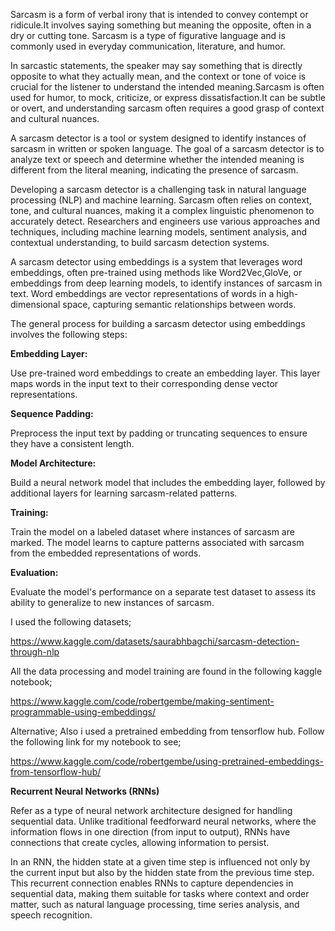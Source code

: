 Sarcasm is a form of verbal irony that is intended to convey contempt or ridicule.It involves saying something but meaning the opposite, often in a dry or cutting tone. Sarcasm is a type of figurative language and is commonly used in everyday communication, literature, and humor.

In sarcastic statements, the speaker may say something that is directly opposite to what they actually mean, and the context or tone of voice is crucial for the listener to understand the intended meaning.Sarcasm is often used for humor, to mock, criticize, or express dissatisfaction.It can be subtle or overt, and understanding sarcasm often requires a good grasp of context and cultural nuances.

A sarcasm detector is a tool or system designed to identify instances of sarcasm in written or spoken language. The goal of a sarcasm detector is to analyze text or speech and determine whether the intended meaning is different from the literal meaning, indicating the presence of sarcasm.

Developing a sarcasm detector is a challenging task in natural language processing (NLP) and machine learning. Sarcasm often relies on context, tone, and cultural nuances, making it a complex linguistic phenomenon to accurately detect. Researchers and engineers use various approaches and techniques, including machine learning models, sentiment analysis, and contextual understanding, to build sarcasm detection systems.

A sarcasm detector using embeddings is a system that leverages word embeddings, often pre-trained using methods like Word2Vec,GloVe, or embeddings from deep learning models, to identify instances of sarcasm in text. Word embeddings are vector representations of words in a high-dimensional space, capturing semantic relationships between words.

The general process for building a sarcasm detector using embeddings involves the following steps:

**Embedding Layer:**

Use pre-trained word embeddings to create an embedding layer. This layer maps words in the input text to their corresponding dense vector representations.

**Sequence Padding:**

Preprocess the input text by padding or truncating sequences to ensure they have a consistent length.

**Model Architecture:**

Build a neural network model that includes the embedding layer, followed by additional layers for learning sarcasm-related patterns.

**Training:**

Train the model on a labeled dataset where instances of sarcasm are marked. The model learns to capture patterns associated with sarcasm from the embedded representations of words.

**Evaluation:**

Evaluate the model's performance on a separate test dataset to assess its ability to generalize to new instances of sarcasm.

I used the following datasets;

https://www.kaggle.com/datasets/saurabhbagchi/sarcasm-detection-through-nlp

All the data processing and model training are found in the following kaggle notebook;

https://www.kaggle.com/code/robertgembe/making-sentiment-programmable-using-embeddings/

Alternative; Also i used a pretrained embedding from tensorflow hub. Follow the following link for my notebook to see;

https://www.kaggle.com/code/robertgembe/using-pretrained-embeddings-from-tensorflow-hub/

**Recurrent Neural Networks (RNNs)**

Refer as a type of neural network architecture designed for handling sequential data. Unlike traditional feedforward neural networks, where the information flows in one direction (from input to output), RNNs have connections that create cycles, allowing information to persist.

In an RNN, the hidden state at a given time step is influenced not only by the current input but also by the hidden state from the previous time step. This recurrent connection enables RNNs to capture dependencies in sequential data, making them suitable for tasks where context and order matter, such as natural language processing, time series analysis, and speech recognition.

